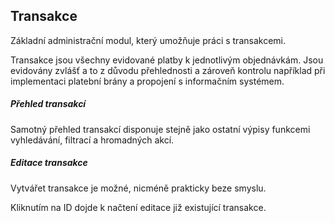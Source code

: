 ## Transakce

Základní administrační modul, který umožňuje práci s transakcemi. 

Transakce jsou všechny evidované platby k jednotlivým objednávkám. Jsou evidovány zvlášť a to z důvodu přehlednosti a zároveň kontrolu například při implementaci platební brány a propojení s informačním systémem.


##### Přehled transakcí

Samotný přehled transakcí disponuje stejně jako ostatní výpisy funkcemi vyhledávání, filtrací a hromadných akcí.


##### Editace transakce

Vytvářet transakce je možné, nicméně prakticky beze smyslu.

Kliknutím na ID dojde k načtení editace již existující transakce.


